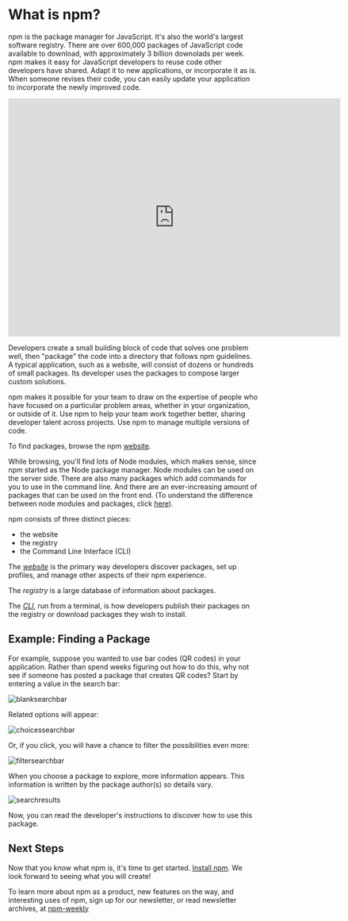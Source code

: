 <!--
title: 01 - What is npm?
featured: true
-->

# What is npm?

npm is the package manager for JavaScript. It's also the world's largest software registry. There are over 600,000 packages of JavaScript code available to download, with approximately 3 billion downolads per week. npm makes it easy for JavaScript developers to reuse code other developers have shared. Adapt it to new applications, or incorporate it as is. When someone revises their code, you can easily update your application to incorporate the newly improved code.

<iframe width="670" height="480" src="https://www.youtube.com/embed/x03fjb2VlGY" frameborder="0" allowfullscreen></iframe>
  
Developers create a small building block of code that solves one problem well, then "package" the code into a directory that follows npm guidelines. A typical application, such as a website, will consist of dozens or hundreds of small packages. Its developer uses the packages to compose larger custom solutions.
  
npm makes it possible for your team to draw on the expertise of people who have focused on a particular problem areas, whether in your organization, or outside of it. Use npm to help your team work together better, sharing developer talent across projects. Use npm to manage multiple versions of code.
  
To find packages, browse the npm [website](https://www.npmjs.com). 

While browsing, you'll find lots of Node modules, which makes sense, since npm started as the Node package manager. Node modules can be used on the server side. There are also many packages which add commands for you to use in the command line. And there are an ever-increasing amount of packages that can be used on the front end. (To understand the difference between node modules and packages, click [here](https://docs.npmjs.com/getting-started/packages)).
 
npm consists of three distinct pieces: 
 
*  the website
*  the registry
*  the Command Line Interface (CLI)

The [*website*](https://npmjs.com) is the primary way developers discover packages, set up profiles, and manage other aspects of their npm experience.

The *registry* is a large database of information about packages.

The [*CLI*](https://docs.npmjs.com/cli/npm), run from a terminal, is how developers publish their packages on the registry or download packages they wish to install. 
 
## Example: Finding a Package

For example, suppose you wanted to use bar codes (QR codes) in your application. Rather than spend weeks figuring out how to do this, why not see if someone has posted a package that creates QR codes? Start by entering a value in the search bar:

![blanksearchbar](/images/search-bar-qr-scanner-what-is-npm.png)

Related options will appear:

![choicessearchbar](/images/search-results-qr-what-is-npm.png)

Or, if you click, you will have a chance to filter the possibilities even more:

![filtersearchbar](/images/search-qr-what-is-npm.png)

When you choose a package to explore, more information appears. This information is written by the package author(s) so details vary. 

![searchresults](/images/page-results-qr-scanner-what-is-npm.png)

Now, you can read the developer's instructions to discover how to use this package. 

## Next Steps

Now that you know what npm is, it's time to get started.  [Install npm](https://docs.npmjs.com/getting-started/installing-node). We look forward to seeing what you will create! 

To learn more about npm as a product, new features on the way, and interesting uses of npm, sign up for our newsletter, or read newsletter archives, at [npm-weekly](https://www.npmjs.com/npm-weekly)
